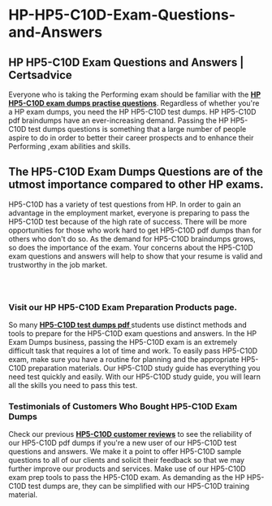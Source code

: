 # HP-HP5-C10D-Exam-Questions-and-Answers
<h2><strong>HP HP5-C10D Exam Questions and Answers | Certsadvice</strong></h2> <p>Everyone who is taking the Performing exam should be familiar with the <a href="http://www.certsadvice.com/hp/hp5-c10d-practice-questions"><strong>HP HP5-C10D exam dumps practise questions</strong></a>. Regardless of whether you&#39;re a HP exam dumps, you need the HP HP5-C10D test dumps. HP HP5-C10D pdf braindumps have an ever-increasing demand. Passing the HP HP5-C10D test dumps questions is something that a large number of people aspire to do in order to better their career prospects and to enhance their Performing ,exam abilities and skills.</p> <h2><strong>The HP5-C10D Exam Dumps Questions are of the utmost importance compared to other HP exams.</strong></h2> <p>HP5-C10D has a variety of test questions from HP. In order to gain an advantage in the employment market, everyone is preparing to pass the HP5-C10D test because of the high rate of success. There will be more opportunities for those who work hard to get HP5-C10D pdf dumps than for others who don&#39;t do so. As the demand for HP5-C10D braindumps grows, so does the importance of the exam. Your concerns about the HP5-C10D exam questions and answers will help to show that your resume is valid and trustworthy in the job market.</p> <p><a href="http://www.certsadvice.com/hp/hp5-c10d-practice-questions" style="display: block; padding: 1em 0; text-align: center; "><img alt="" src="https://1.bp.blogspot.com/-RUOr8Wn-CRk/YUYAxC8kcHI/AAAAAAAAAnw/F7BbdI3tw8QDj5z8iX0vQAioQzKiUxduwCLcBGAsYHQ/s0/unnamed.jpg" /></a></p> <h3><strong>Visit our HP HP5-C10D Exam Preparation Products page.</strong></h3> <p>So many <a href="http://www.certsadvice.com/hp/hp5-c10d-practice-questions"><strong>HP5-C10D test dumps pdf </strong></a>students use distinct methods and tools to prepare for the HP5-C10D exam questions and answers. In the HP Exam Dumps business, passing the HP5-C10D exam is an extremely difficult task that requires a lot of time and work. To easily pass HP5-C10D exam, make sure you have a routine for planning and the appropriate HP5-C10D preparation materials. Our HP5-C10D study guide has everything you need test quickly and easily. With our HP5-C10D study guide, you will learn all the skills you need to pass this test.</p> <h3><strong>Testimonials of Customers Who Bought HP5-C10D Exam Dumps</strong></h3> <p>Check our previous <a href="http://www.certsadvice.com/hp/hp5-c10d-practice-questions"><strong>HP5-C10D customer reviews</strong></a> to see the reliability of our HP5-C10D pdf dumps if you&#39;re a new user of our HP5-C10D test questions and answers. We make it a point to offer HP5-C10D sample questions to all of our clients and solicit their feedback so that we may further improve our products and services. Make use of our HP5-C10D exam prep tools to pass the HP5-C10D exam. As demanding as the HP HP5-C10D test dumps are, they can be simplified with our HP5-C10D training material.</p>
